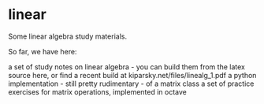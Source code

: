linear
======

Some linear algebra study materials. 

So far, we have here:

a set of study notes on linear algebra - you can build them from the latex source here, or find a recent build at kiparsky.net/files/linealg_1.pdf
a python implementation - still pretty rudimentary - of a matrix class
a set of practice exercises for matrix operations, implemented in octave
